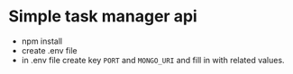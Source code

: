 # Simple task manager api

- npm install
- create .env file
- in .env file create key `PORT` and `MONGO_URI` and fill in with related values.
